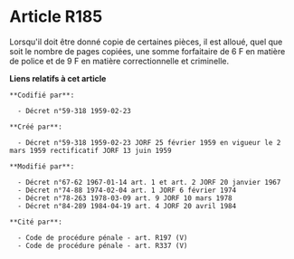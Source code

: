 # Article R185

Lorsqu'il doit être donné copie de certaines pièces, il est alloué, quel que soit le nombre de pages copiées, une somme
forfaitaire de 6 F en matière de police et de 9 F en matière correctionnelle et criminelle.

**Liens relatifs à cet article**

	**Codifié par**:

	  - Décret n°59-318 1959-02-23

	**Créé par**:

	  - Décret n°59-318 1959-02-23 JORF 25 février 1959 en vigueur le 2 mars 1959 rectificatif JORF 13 juin 1959

	**Modifié par**:

	  - Décret n°67-62 1967-01-14 art. 1 et art. 2 JORF 20 janvier 1967
	  - Décret n°74-88 1974-02-04 art. 1 JORF 6 février 1974
	  - Décret n°78-263 1978-03-09 art. 9 JORF 10 mars 1978
	  - Décret n°84-289 1984-04-19 art. 4 JORF 20 avril 1984

	**Cité par**:

	  - Code de procédure pénale - art. R197 (V)
	  - Code de procédure pénale - art. R337 (V)
